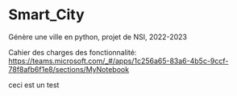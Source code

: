 # Smart_City
Génère une ville en python, projet de NSI, 2022-2023

Cahier des charges des fonctionnalité: 
    https://teams.microsoft.com/_#/apps/1c256a65-83a6-4b5c-9ccf-78f8afb6f1e8/sections/MyNotebook


ceci est un test
